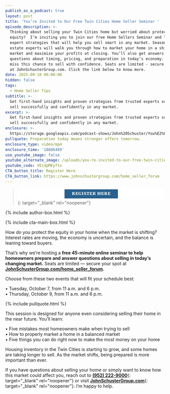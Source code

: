 ```yaml
---
publish_as_a_podcast: true
layout: post
title: 'You’re Invited to Our Free Twin Cities Home Seller Seminar '
episode_description: >-
  Thinking about selling your Twin Cities home but worried about protecting your
  equity?  I’m inviting you to join our free Home Sellers Seminar and learn
  expert strategies that will help you sell smart in any market. Seasoned real
  estate experts will walk you through how to market your home in a shifting
  market and maximize your profits at closing. You’ll also get answers to your
  questions about timing, pricing, and preparation in today’s economy. Don’t
  miss this chance to sell with confidence. Seats are limited - secure your spot
  at JohnSchusterGroup.com. Click the link below to know more.
date: 2025-09-10 00:00:00
hidden: false
tags:
  - Home Seller Tips
subtitle: >-
  Get first-hand insights and proven strategies from trusted experts so you can
  sell successfully and confidently in any market.
excerpt: >-
  Get first-hand insights and proven strategies from trusted experts so you can
  sell successfully and confidently in any market.
enclosure: >-
  https://storage.googleapis.com/podcast-shows/John%20Schuster/You%E2%80%99re%20Invited%20to%20Our%20Free%20Twin%20Cities%20Home%20Seller%20Seminar.mp4
pullquote: Preparation today means stronger offers tomorrow.
enclosure_type: video/mp4
enclosure_time: '18886469'
use_youtube_image: false
youtube_alternate_image: /uploads/you-re-invited-to-our-free-twin-cities-home-seller-seminar.jpg
youtube_code: VEidpMEyfto
CTA_button_title: Register Here
CTA_button_link: https://www.johnschustergroup.com/home_seller_forum
---
```

> [![Register Here](/uploads/you-re-invited-to-our-free-twin-cities-home-seller-seminar-btn.jpg)](https://www.johnschustergroup.com/home_seller_forum){: target="_blank" rel="noopener"}

{% include author-box.html %}

{% include cta-main-box.html %}

How do you protect the equity in your home when the market is shifting? Interest rates are moving, the economy is uncertain, and the balance is leaning toward buyers.

That’s why we’re hosting a **free 45-minute online seminar to help homeowners prepare and answer questions about selling in today’s changing market.** Seats are limited — secure your spot at [**JohnSchusterGroup.com/home\_seller\_forum**](https://www.johnschustergroup.com/home_seller_forum)**.**

Choose from these two events that will fit your schedule best:

*•* Tuesday, October 7, from 11 a.m. and 6 p.m.<br>*•* Thursday, October 9, from 11 a.m. and 6 p.m.

{% include pullquote.html %}

This session is designed for anyone even considering selling their home in the near future. You’ll learn:

*•* Five mistakes most homeowners make when trying to sell<br>*•* How to properly market a home in a balanced market<br>*•* Five things you can do right now to make the most money on your home

Housing inventory in the Twin Cities is starting to grow, and some homes are taking longer to sell. As the market shifts, being prepared is more important than ever.

If you have questions about selling your home or simply want to know how this market could affect you, reach out to [**(952) 222-9000**](tel:9522229000){: target="_blank" rel="noopener"} or visit [**JohnSchusterGroup.com**](https://www.johnschustergroup.com/home_seller_forum){: target="_blank" rel="noopener"}. I’m happy to help.